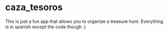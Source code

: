 # caza_tesoros

This is just a fun app that allows you to organize a treasure hunt. Everything is in spanish except the code though :) 

